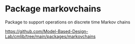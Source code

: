 # Package markovchains

Package to support operations on discrete time Markov chains

<https://github.com/Model-Based-Design-Lab/cmlib/tree/main/packages/markovchains>
